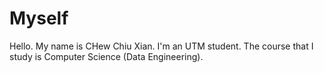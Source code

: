 # Myself
Hello. My name is CHew Chiu Xian. I'm an UTM student.
The course that I study is Computer Science (Data Engineering).
